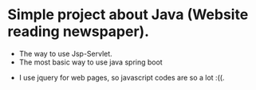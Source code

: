 # Simple project about Java (Website reading newspaper).
- The way to use Jsp-Servlet.
- The most basic way to use java spring boot
* I use jquery for web pages, so javascript codes are so a lot :((.
